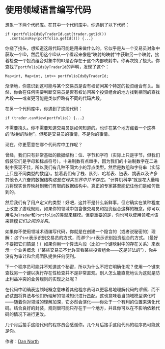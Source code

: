 # 使用领域语言编写代码

想象一下两个代码库。在其中一个代码库中，你遇到了以下代码：

```
if (portfolioIdsByTraderId.get(trader.getId())
  .containsKey(portfolio.getId())) {...}
```

你挠了挠头，想知道这段代码可能是用来做什么的。它似乎是从一个交易员对象中获取一个ID，然后用这个ID从一个看起来像是“映射的映射”中获取另一个映射，接着检查一个投资组合对象中的ID是否存在于这个内部映射中。你再次挠了挠头。你查找了`portfolioIdsByTraderId`的声明，发现了这个：

```
Map<int, Map<int, int>> portfolioIdsByTraderId;
```

渐渐地，你意识到这可能与某个交易员是否有权访问某个特定的投资组合有关。当然，你会在任何需要判断交易员是否有权访问某个投资组合的地方找到相同的查找片段——或者更可能是类似但略有不同的代码片段。

在另一个代码库中，你遇到了这段代码：

```
if (trader.canView(portfolio)) {...}
```

不需要挠头。你不需要知道交易员是如何知道的。也许在某个地方藏着一个这样的“映射的映射”。但那是交易员的事情，不是你的事情。

现在，你更愿意在哪个代码库中工作呢？

曾经，我们只有非常基础的数据结构：位、字节和字符（实际上只是字节，但我们假装它们是字母和标点符号）。十进制数有点棘手，因为我们的十进制数字在二进制中表现不佳，所以我们有几种不同大小的浮点类型。然后是数组和字符串（实际上只是不同类型的数组）。接着我们有了栈、队列、哈希表、链表、跳表以及许多其他令人兴奋的数据结构*这些在现实世界中并不存在*。“计算机科学”就是花大量精力将现实世界映射到我们有限的数据结构中。真正的专家甚至能记住他们是如何做到的。

然后我们有了用户定义的类型！好吧，这并不是什么新鲜事，但它确实在某种程度上改变了游戏规则。如果你的领域中包含像交易员和投资组合这样的概念，你可以用名为`Trader`和`Portfolio`的类型来建模。但更重要的是，你也可以使用领域术语来建模*它们之间的关系*。

如果你不使用领域术语编写代码，你就是在创建一个隐含的（或者说秘密的）理解：*这个*`int`表示识别交易员的方式，而*那个*`int`表示识别投资组合的方式。（最好不要把它们搞混！）如果你用一个算法片段（比如一个键映射中的存在关系）来表示一个业务概念（“某些交易员不允许查看某些投资组合——这是非法的”），你并没有为审计和合规团队提供任何便利。

下一个程序员可能并不知道这个秘密，所以为什么不把它明确化呢？使用一个键来查找另一个键以执行存在性检查并不是非常直观。别人怎么能直觉地认为这就是防止利益冲突的业务规则的实现之处呢？

在代码中明确表达领域概念意味着其他程序员可以更容易地理解代码的*意图*，而不必试图将算法与他们所理解的领域知识进行匹配。这也意味着当领域模型演化时——随着你对领域的理解加深，它必然会演化——你处于一个有利的位置来演化代码。结合良好的封装，规则很可能只存在于一个地方，并且你可以在不影响依赖代码的情况下进行更改。

几个月后接手这段代码的程序员会感谢你。几个月后接手这段代码的程序员可能就是你。

作者：[Dan North](http://programmer.97things.oreilly.com/wiki/index.php/Dan_North)